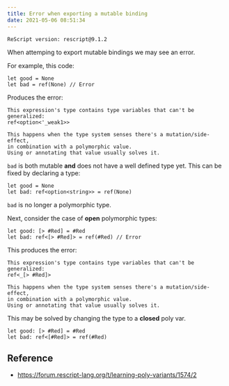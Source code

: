 ```yaml
---
title: Error when exporting a mutable binding
date: 2021-05-06 08:51:34
---
```


```
ReScript version: rescript@9.1.2
```

When attemping to export mutable bindings we may see an error.

For example, this code:

```res
let good = None
let bad = ref(None) // Error
```

Produces the error:

```
This expression's type contains type variables that can't be generalized:
ref<option<'_weak1>>

This happens when the type system senses there's a mutation/side-effect,
in combination with a polymorphic value.
Using or annotating that value usually solves it.
```

`bad` is both mutable **and** does not have a well defined type yet. This can be fixed by declaring a type:

```res
let good = None
let bad: ref<option<string>> = ref(None)
```

`bad` is no longer a polymorphic type.

Next, consider the case of **open** polymorphic types:

```res
let good: [> #Red] = #Red
let bad: ref<[> #Red]> = ref(#Red) // Error
```

This produces the error:

```
This expression's type contains type variables that can't be generalized:
ref<_[> #Red]>

This happens when the type system senses there's a mutation/side-effect,
in combination with a polymorphic value.
Using or annotating that value usually solves it.
```

This may be solved by changing the type to a **closed** poly var.

```res
let good: [> #Red] = #Red
let bad: ref<[#Red]> = ref(#Red)
```

## Reference

- https://forum.rescript-lang.org/t/learning-poly-variants/1574/2
